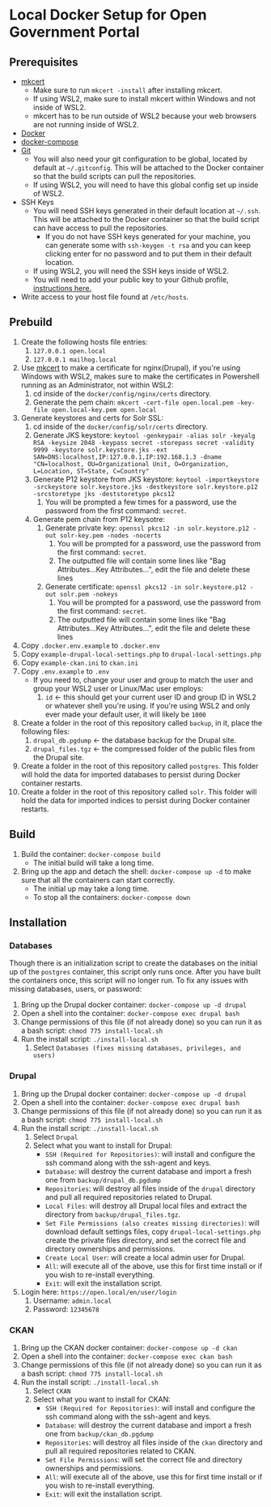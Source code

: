 # Local Docker Setup for Open Government Portal

## Prerequisites

* [mkcert](https://github.com/FiloSottile/mkcert)
   * Make sure to run `mkcert -install` after installing mkcert.
   * If using WSL2, make sure to install mkcert within Windows and not inside of WSL2.
   * mkcert has to be run outside of WSL2 because your web browsers are not running inside of WSL2.
* [Docker](https://docs.docker.com/get-docker/)
* [docker-compose](https://docs.docker.com/compose/install/)
* [Git](https://github.com/git-guides/install-git)
   * You will also need your git configuration to be global, located by default at `~/.gitconfig`. This will be attached to the Docker container so that the build scripts can pull the repositories.
   * If using WSL2, you will need to have this global config set up inside of WSL2.
* SSH Keys
   * You will need SSH keys generated in their default location at `~/.ssh`. This will be attached to the Docker container so that the build script can have access to pull the repositories.
      * If you do not have SSH keys generated for your machine, you can generate some with `ssh-keygen -t rsa` and you can keep clicking enter for no password and to put them in their default location.
   * If using WSL2, you will need the SSH keys inside of WSL2.
   * You will need to add your public key to your Github profile, [instructions here.](https://docs.github.com/en/authentication/connecting-to-github-with-ssh/adding-a-new-ssh-key-to-your-github-account)
* Write access to your host file found at `/etc/hosts`.

## Prebuild

1. Create the following hosts file entries:
    1. `127.0.0.1 open.local`
    1. `127.0.0.1 mailhog.local`
1. Use [mkcert](https://github.com/FiloSottile/mkcert) to make a certificate for nginx(Drupal), if you're using Windows with WSL2, makes sure to make the certificates in Powershell running as an Administrator, not within WSL2:
   1. cd inside of the `docker/config/nginx/certs` directory.
   1. Generate the pem chain: `mkcert -cert-file open.local.pem -key-file open.local-key.pem open.local`
1. Generate keystores and certs for Solr SSL:
   1. cd inside of the `docker/config/solr/certs` directory.
   1. Generate JKS keystore: `keytool -genkeypair -alias solr -keyalg RSA -keysize 2048 -keypass secret -storepass secret -validity 9999 -keystore solr.keystore.jks -ext SAN=DNS:localhost,IP:127.0.0.1,IP:192.168.1.3 -dname "CN=localhost, OU=Organizational Unit, O=Organization, L=Location, ST=State, C=Country"`
   1. Generate P12 keystore from JKS keystore: `keytool -importkeystore -srckeystore solr.keystore.jks -destkeystore solr.keystore.p12 -srcstoretype jks -deststoretype pkcs12`
      1. You will be prompted a few times for a password, use the password from the first command: `secret`.
   1. Generate pem chain from P12 keysotre: 
      1. Generate private key: `openssl pkcs12 -in solr.keystore.p12 -out solr-key.pem -nodes -nocerts`
         1. You will be prompted for a password, use the password from the first command: `secret`.
         1. The outputted file will contain some lines like "Bag Attributes...Key Attributes...", edit the file and delete these lines
      1. Generate certificate: `openssl pkcs12 -in solr.keystore.p12 -out solr.pem -nokeys`
         1. You will be prompted for a password, use the password from the first command: `secret`.
         1. The outputted file will contain some lines like "Bag Attributes...Key Attributes...", edit the file and delete these lines
1. Copy `.docker.env.example` to `.docker.env`
1. Copy `example-drupal-local-settings.php` to `drupal-local-settings.php`
1. Copy `example-ckan.ini` to `ckan.ini`
1. Copy `.env.example` to `.env`
   * If you need to, change your user and group to match the user and group your WSL2 user or Linux/Mac user employs:
      1. `id` <- this should get your current user ID and group ID in WSL2 or whatever shell you're using. If you're using WSL2 and only ever made your default user, it will likely be `1000`
1. Create a folder in the root of this repository called `backup`, in it, place the following files:
   1. `drupal_db.pgdump` <- the database backup for the Drupal site.
   1. `drupal_files.tgz` <- the compressed folder of the public files from the Drupal site.
1. Create a folder in the root of this repository called `postgres`. This folder will hold the data for imported databases to persist during Docker container restarts.
1. Create a folder in the root of this repository called `solr`. This folder will hold the data for imported indices to persist during Docker container restarts.

## Build

1. Build the container: `docker-compose build`
   * The initial build will take a long time.
1. Bring up the app and detach the shell: `docker-compose up -d` to make sure that all the containers can start correctly.
   * The initial up may take a long time.
   * To stop all the containers: `docker-compose down`

## Installation

### Databases

Though there is an initialization script to create the databases on the initial up of the `postgres` container, this script only runs once. After you have built the containers once, this script will no longer run. To fix any issues with missing databases, users, or password:

1. Bring up the Drupal docker container: `docker-compose up -d drupal`
1. Open a shell into the container: `docker-compose exec drupal bash`
1. Change permissions of this file (if not already done) so you can run it as a bash script: `chmod 775 install-local.sh`
1. Run the install script: `./install-local.sh`
   1. Select `Databases (fixes missing databases, privileges, and users)`

### Drupal

1. Bring up the Drupal docker container: `docker-compose up -d drupal`
1. Open a shell into the container: `docker-compose exec drupal bash`
1. Change permissions of this file (if not already done) so you can run it as a bash script: `chmod 775 install-local.sh`
1. Run the install script: `./install-local.sh`
   1. Select `Drupal`
   1. Select what you want to install for Drupal:
      * `SSH (Required for Repositories)`: will install and configure the ssh command along with the ssh-agent and keys.
      * `Database`: will destroy the current database and import a fresh one from `backup/drupal_db.pgdump`
      * `Repositories`: will destroy all files inside of the `drupal` directory and pull all required repositories related to Drupal.
      * `Local Files`: will destroy all Drupal local files and extract the directory from `backup/drupal_files.tgz`.
      * `Set File Permissions (also creates missing directories)`: will download default settings files, copy `drupal-local-settings.php` create the private files directory, and set the correct file and directory ownerships and permissions.
      * `Create Local User`: will create a local admin user for Drupal.
      * `All`: will execute all of the above, use this for first time install or if you wish to re-install everything.
      * `Exit`: will exit the installation script.
1. Login here: `https://open.local/en/user/login`
   1. Username: `admin.local`
   1. Password: `12345678`

### CKAN

1. Bring up the CKAN docker container: `docker-compose up -d ckan`
1. Open a shell into the container: `docker-compose exec ckan bash`
1. Change permissions of this file (if not already done) so you can run it as a bash script: `chmod 775 install-local.sh`
1. Run the install script: `./install-local.sh`
   1. Select `CKAN`
   1. Select what you want to install for CKAN:
      * `SSH (Required for Repositories)`: will install and configure the ssh command along with the ssh-agent and keys.
      * `Database`: will destroy the current database and import a fresh one from `backup/ckan_db.pgdump`
      * `Repositories`: will destroy all files inside of the `ckan` directory and pull all required repositories related to CKAN.
      * `Set File Permissions`: will set the correct file and directory ownerships and permissions.
      * `All`: will execute all of the above, use this for first time install or if you wish to re-install everything.
      * `Exit`: will exit the installation script.
   
   